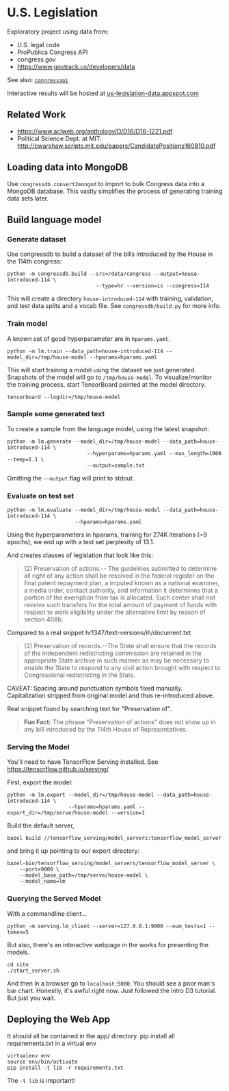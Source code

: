 # U.S. Legislation

Exploratory project using data from:

* U.S. legal code
* ProPublica Congress API
* congress.gov
* https://www.govtrack.us/developers/data

See also: [`congressapi`](https://github.com/kjchavez/congressapi)

Interactive results will be hosted at [us-legislation-data.appspot.com](https://us-legislation-data.appspot.com)


## Related Work

* https://www.aclweb.org/anthology/D/D16/D16-1221.pdf
* Political Science Dept. at MIT: http://cwarshaw.scripts.mit.edu/papers/CandidatePositions160810.pdf

## Loading data into MongoDB

Use `congressdb.convert2mongod` to import to bulk Congress data into a MongoDB database. This vastly simplifies the process of
generating training data sets later.

## Build language model

### Generate dataset
Use congressdb to build a dataset of the bills introduced by the House in the 114th congress:

```
python -m congressdb.build --src=/data/congress --output=house-introduced-114 \
                             --type=hr --version=is --congress=114
```

This will create a directory `house-introduced-114` with training, validation, and test data splits and a vocab file. See `congressdb/build.py` for more info.

### Train model

A known set of good hyperparameter are in `hparams.yaml`.

```
python -m lm.train --data_path=house-introduced-114 --model_dir=/tmp/house-model --hparams=hparams.yaml
```

This will start training a model using the dataset we just generated. Snapshots of the model will go to `/tmp/house-model`.
To visualize/monitor the training process, start TensorBoard pointed at the model directory.

```
tensorboard --logdir=/tmp/house-model
```


### Sample some generated text

To create a sample from the language model, using the latest snapshot:

```
python -m lm.generate --model_dir=/tmp/house-model --data_path=house-introduced-114 \
                          --hyperparams=hparams.yaml --max_length=1000 --temp=1.1 \
                          --output=sample.txt
```

Omitting the `--output` flag will print to stdout.

### Evaluate on test set

```
python -m lm.evaluate --model_dir=/tmp/house-model --data_path=house-introduced-114 \
                      --hparams=hparams.yaml
```

Using the hyperparameters in hparams, training for 274K iterations (~9 epochs),
we end up with a test set perplexity of 13.1.

And creates clauses of legislation that look like this:

>  (2) Preservation of actions.-- The guidelines submitted to 
>  determine all right of any action shall be resolved in the 
>  federal register on the final patent repayment plan, a imputed 
>  known as a national examiner, a media order, contact authority, 
>  and information it determines that a portion of the exemption 
>  from tax is allocated. Such center shall not receive such 
>  transfers for the total amount of payment of funds with 
>  respect to work eligibility under the alternative limit by 
>  reason of section 408b. 

Compared to a real snippet hr1347/text-versions/ih/document.txt

>  (2) Preservation of records.--The State shall ensure that 
>  the records of the independent redistricting commission are 
>  retained in the appropriate State archive in such manner as may 
>  be necessary to enable the State to respond to any civil action 
>  brought with respect to Congressional redistricting in the 
>  State.

CAVEAT:
Spacing around punctuation symbols fixed manually. Capitalization stripped from original
model and thus re-introduced above.

Real snippet found by searching text for "Preservation of". 

> **Fun Fact:** The phrase "Preservation of actions"
> does not show up in any bill introduced by the 114th House of Representatives.

### Serving the Model

You'll need to have TensorFlow Serving installed. See https://tensorflow.github.io/serving/


First, export the model:

```
python -m lm.export --model_dir=/tmp/house-model --data_path=house-introduced-114 \
                    --hparams=hparams.yaml --export_dir=/tmp/serve/house-model --version=1
```

Build the default server,

```
bazel build //tensorflow_serving/model_servers:tensorflow_model_server
```

and bring it up pointing to our export directory:

```
bazel-bin/tensorflow_serving/model_servers/tensorflow_model_server \
	--port=9000 \
	--model_base_path=/tmp/serve/house-model \
	--model_name=lm
```


### Querying the Served Model

With a commandline client...

```
python -m serving.lm_client --server=127.0.0.1:9000 --num_tests=1 --token=5
```

But also, there's an interactive webpage in the works for presenting the models.

```
cd site
./start_server.sh
```

And then in a browser go to `localhost:5000`. You should see a poor man's bar chart.
Honestly, it's awful right now. Just followed the intro D3 tutorial. But just you wait.

## Deploying the Web App

It should all be contained in the app/ directory. pip install all requirements.txt in a virtual env

```
virtualenv env 
source env/bin/activate
pip install -t lib -r requirements.txt
```

The `-t lib` is important!
